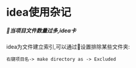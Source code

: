 # idea使用杂记

##### 当项目文件数量过多,idea卡
idea为文件建立索引,可以通过设置排除某些文件夹:
```
右键项目名-> make directory as -> Excluded
```